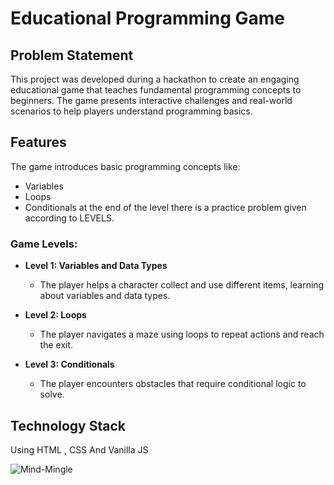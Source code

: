 # Educational Programming Game

## Problem Statement
This project was developed during a hackathon to create an engaging educational game that teaches fundamental programming concepts to beginners. The game presents interactive challenges and real-world scenarios to help players understand programming basics.

## Features
The game introduces basic programming concepts like:
- Variables
- Loops
- Conditionals
at the end of the level there is a practice problem given according to LEVELS. 

### Game Levels:
- **Level 1: Variables and Data Types**
  - The player helps a character collect and use different items, learning about variables and data types.
  
- **Level 2: Loops**
  - The player navigates a maze using loops to repeat actions and reach the exit.
  
- **Level 3: Conditionals**
  - The player encounters obstacles that require conditional logic to solve.

## Technology Stack
Using HTML , CSS And Vanilla JS


![Mind-Mingle](https://github.com/user-attachments/assets/47cb6db3-a61a-45f8-bd4a-34b237b9a37d)

